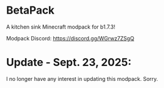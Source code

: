 # BetaPack
A kitchen sink Minecraft modpack for b1.7.3!

Modpack Discord: https://discord.gg/WGrwz7ZSgQ

# Update - Sept. 23, 2025: 
I no longer have any interest in updating this modpack. Sorry.

